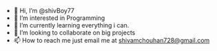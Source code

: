 - 👋 Hi, I’m @shivBoy77
- 👀 I’m interested in Programming
- 🌱 I’m currently learning everything i can.
- 💞️ I’m looking to collaborate on big projects
- 📫 How to reach me just email me at shivamchouhan728@gmail.com

<!---
shivBoy77/shivBoy77 is a ✨ special ✨ repository because its `README.md` (this file) appears on your GitHub profile.
You can click the Preview link to take a look at your changes.
--->
